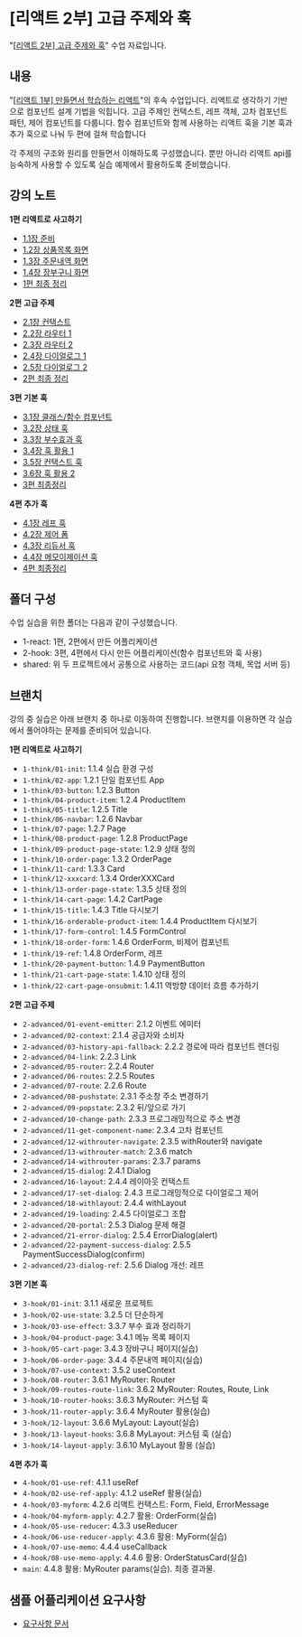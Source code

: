 # [리액트 2부] 고급 주제와 훅

"[[리액트 2부] 고급 주제와 훅](https://inf.run/jascB)" 수업 자료입니다.

## 내용

"[[리액트 1부] 만들면서 학습하는 리액트](https://www.inflearn.com/course/만들면서-학습하는-리액트?inst=b59d75f4)"의 후속 수업입니다. 리액트로 생각하기 기반으로 컴포넌트 설계 기법을 익힙니다. 고급 주제인 컨택스트, 레프 객체, 고차 컴포넌트 패턴, 제어 컴포넌트를 다룹니다. 함수 컴포넌트와 함께 사용하는 리액트 훅을 기본 훅과 추가 훅으로 나눠 두 편에 걸쳐 학습합니다

각 주제의 구조와 원리를 만들면서 이해하도록 구성했습니다. 뿐만 아니라 리액트 api를 능숙하게 사용할 수 있도록 실습 예제에서 활용하도록 준비했습니다.

## 강의 노트

**1편 리액트로 사고하기**

- [1.1장 준비](https://jeonghwan-kim.github.io/2023/06/24/lecture-react-season2-part1-ch1)
- [1.2장 상품목록 화면](https://jeonghwan-kim.github.io/2023/06/24/lecture-react-season2-part1-ch2)
- [1.3장 주문내역 화면](https://jeonghwan-kim.github.io/2023/06/24/lecture-react-season2-part1-ch3)
- [1.4장 장부구니 화면](https://jeonghwan-kim.github.io/2023/06/24/lecture-react-season2-part1-ch4)
- [1편 최종 정리](https://jeonghwan-kim.github.io/2023/06/24/lecture-react-season2-part1-ch5)

**2편 고급 주제**

- [2.1장 컨택스트](https://jeonghwan-kim.github.io/2023/06/24/lecture-react-season2-part2-ch1)
- [2.2장 라우터 1](https://jeonghwan-kim.github.io/2023/06/24/lecture-react-season2-part2-ch2)
- [2.3장 라우터 2](https://jeonghwan-kim.github.io/2023/06/24/lecture-react-season2-part2-ch3)
- [2.4장 다이얼로그 1](https://jeonghwan-kim.github.io/2023/06/24/lecture-react-season2-part2-ch4)
- [2.5장 다이얼로그 2](https://jeonghwan-kim.github.io/2023/06/24/lecture-react-season2-part2-ch5)
- [2편 최종 정리](https://jeonghwan-kim.github.io/2023/06/24/lecture-react-season2-part2-ch6)

**3편 기본 훅**

- [3.1장 클래스/함수 컴포넌트](https://jeonghwan-kim.github.io/2023/06/24/lecture-react-season2-part3-ch1)
- [3.2장 상태 훅](https://jeonghwan-kim.github.io/2023/06/24/lecture-react-season2-part3-ch2)
- [3.3장 부수효과 훅](https://jeonghwan-kim.github.io/2023/06/24/lecture-react-season2-part3-ch3)
- [3.4장 훅 활용 1](https://jeonghwan-kim.github.io/2023/06/24/lecture-react-season2-part3-ch4)
- [3.5장 컨택스트 훅](https://jeonghwan-kim.github.io/2023/06/24/lecture-react-season2-part3-ch5)
- [3.6장 훅 활용 2](https://jeonghwan-kim.github.io/2023/06/24/lecture-react-season2-part3-ch6)
- [3편 최종정리](https://jeonghwan-kim.github.io/2023/06/24/lecture-react-season2-part3-ch7)

**4편 추가 훅**

- [4.1장 레프 훅](https://jeonghwan-kim.github.io/2023/06/24/lecture-react-season2-part4-ch1)
- [4.2장 제어 폼](https://jeonghwan-kim.github.io/2023/06/24/lecture-react-season2-part4-ch2)
- [4.3장 리듀서 훅](https://jeonghwan-kim.github.io/2023/06/24/lecture-react-season2-part4-ch3)
- [4.4장 메모이제이션 훅](https://jeonghwan-kim.github.io/2023/06/24/lecture-react-season2-part4-ch4)
- [4편 최종정리](https://jeonghwan-kim.github.io/2023/06/24/lecture-react-season2-part4-ch5)

## 폴더 구성

수업 실습을 위한 폴더는 다음과 같이 구성했습니다.

- 1-react: 1편, 2편에서 만든 어플리케이션
- 2-hook: 3편, 4편에서 다시 만든 어플리케이션(함수 컴포넌트와 훅 사용)
- shared: 위 두 프로젝트에서 공통으로 사용하는 코드(api 요청 객체, 목업 서버 등)

## 브랜치

강의 중 실습은 아래 브랜치 중 하나로 이동하여 진행합니다. 브랜치를 이용하면 각 실습에서 풀어야하는 문제를 준비되어 있습니다.

**1편 리액트로 사고하기**

- `1-think/01-init`: 1.1.4 실습 환경 구성
- `1-think/02-app`: 1.2.1 단일 컴포넌트 App
- `1-think/03-button`: 1.2.3 Button
- `1-think/04-product-item`: 1.2.4 ProductItem
- `1-think/05-title`: 1.2.5 Title
- `1-think/06-navbar`: 1.2.6 Navbar
- `1-think/07-page`: 1.2.7 Page
- `1-think/08-product-page`: 1.2.8 ProductPage
- `1-think/09-product-page-state`: 1.2.9 상태 정의
- `1-think/10-order-page`: 1.3.2 OrderPage
- `1-think/11-card`: 1.3.3 Card
- `1-think/12-xxxcard`: 1.3.4 OrderXXXCard
- `1-think/13-order-page-state`: 1.3.5 상태 정의
- `1-think/14-cart-page`: 1.4.2 CartPage
- `1-think/15-title`: 1.4.3 Title 다시보기
- `1-think/16-orderable-product-item`: 1.4.4 ProductItem 다시보기
- `1-think/17-form-control`: 1.4.5 FormControl
- `1-think/18-order-form`: 1.4.6 OrderForm, 비제어 컴포넌트
- `1-think/19-ref`: 1.4.8 OrderForm, 레프
- `1-think/20-payment-button`: 1.4.9 PaymentButton
- `1-think/21-cart-page-state`: 1.4.10 상태 정의
- `1-think/22-cart-page-onsubmit`: 1.4.11 역방향 데이터 흐름 추가하기

**2편 고급 주제**

- `2-advanced/01-event-emitter`: 2.1.2 이벤트 에미터
- `2-advanced/02-context`: 2.1.4 공급자와 소비자
- `2-advanced/03-history-api-fallback`: 2.2.2 경로에 따라 컴포넌트 렌더링
- `2-advanced/04-link`: 2.2.3 Link
- `2-advanced/05-router`: 2.2.4 Router
- `2-advanced/06-routes`: 2.2.5 Routes
- `2-advanced/07-route`: 2.2.6 Route
- `2-advanced/08-pushstate`: 2.3.1 주소창 주소 변경하기
- `2-advanced/09-popstate`: 2.3.2 뒤/앞으로 가기
- `2-advanced/10-change-path`: 2.3.3 프로그래밍적으로 주소 변경
- `2-advanced/11-get-component-name`: 2.3.4 고차 컴포넌트
- `2-advanced/12-withrouter-navigate`: 2.3.5 withRouter와 navigate
- `2-advanced/13-withrouter-match`: 2.3.6 match
- `2-advanced/14-withrouter-params`: 2.3.7 params
- `2-advanced/15-dialog`: 2.4.1 Dialog
- `2-advanced/16-layout`: 2.4.4 레이아웃 컨택스트
- `2-advanced/17-set-dialog`: 2.4.3 프로그래밍적으로 다이얼로그 제어
- `2-advanced/18-withlayout`: 2.4.4 withLayout
- `2-advanced/19-loading`: 2.4.5 다이얼로그 조합
- `2-advanced/20-portal`: 2.5.3 Dialog 문제 해결
- `2-advanced/21-error-dialog`: 2.5.4 ErrorDialog(alert)
- `2-advanced/22-payment-success-dialog`: 2.5.5 PaymentSuccessDialog(confirm)
- `2-advanced/23-dialog-ref`: 2.5.6 Dialog 개선: 레프

**3편 기본 훅**

- `3-hook/01-init`: 3.1.1 새로운 프로젝트
- `3-hook/02-use-state`: 3.2.5 더 단순하게
- `3-hook/03-use-effect`: 3.3.7 부수 효과 정리하기
- `3-hook/04-product-page`: 3.4.1 메뉴 목록 페이지
- `3-hook/05-cart-page`: 3.4.3 장바구니 페이지(실습)
- `3-hook/06-order-page`: 3.4.4 주문내역 페이지(실습)
- `3-hook/07-use-context`: 3.5.2 useContext
- `3-hook/08-router`: 3.6.1 MyRouter: Router
- `3-hook/09-routes-route-link`: 3.6.2 MyRouter: Routes, Route, Link
- `3-hook/10-router-hooks`: 3.6.3 MyRouter: 커스텀 훅
- `3-hook/11-router-apply`: 3.6.4 MyRouter 활용(실습)
- `3-hook/12-layout`: 3.6.6 MyLayout: Layout(실습)
- `3-hook/13-layout-hooks`: 3.6.8 MyLayout: 커스텀 훅 (실습)
- `3-hook/14-layout-apply`: 3.6.10 MyLayout 활용 (실습)

**4편 추가 훅**

- `4-hook/01-use-ref`: 4.1.1 useRef
- `4-hook/02-use-ref-apply`: 4.1.2 useRef 활용(실습)
- `4-hook/03-myform`: 4.2.6 리액트 컨택스트: Form, Field, ErrorMessage
- `4-hook/04-myform-apply`: 4.2.7 활용: OrderForm(실습)
- `4-hook/05-use-reducer`: 4.3.3 useReducer
- `4-hook/06-use-reducer-apply`: 4.3.6 활용: MyForm(실습)
- `4-hook/07-use-memo`: 4.4.4 useCallback
- `4-hook/08-use-memo-apply`: 4.4.6 활용: OrderStatusCard(실습)
- `main`: 4.4.8 활용: MyRouter params(실습). 최종 결과물.

## 샘플 어플리케이션 요구사항

- [요구사항 문서](https://github.com/jeonghwan-kim/lecture-react-season2/wiki/요구사항)

